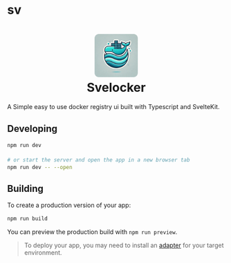 # sv

# <div align="center"><img  src="./.gitlab/svelocker-logo-rounded.png" width="100"/> </br>Svelocker</div>

A Simple easy to use docker registry ui built with Typescript and SvelteKit.

## Developing

```bash
npm run dev

# or start the server and open the app in a new browser tab
npm run dev -- --open
```

## Building

To create a production version of your app:

```bash
npm run build
```

You can preview the production build with `npm run preview`.

> To deploy your app, you may need to install an [adapter](https://svelte.dev/docs/kit/adapters) for your target environment.
